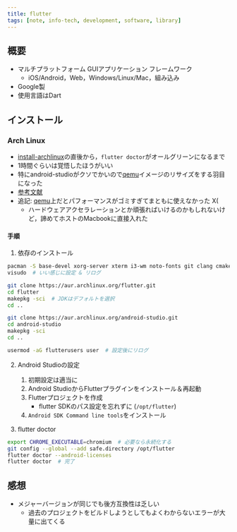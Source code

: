 ```yaml
---
title: flutter
tags: [note, info-tech, development, software, library]
---
```


## 概要
- マルチプラットフォーム GUIアプリケーション フレームワーク
	- iOS/Android，Web，Windows/Linux/Mac，組み込み
- Google製
- 使用言語はDart

## インストール
### Arch Linux

- [install-archlinux](note/info-tech/install-archlinux.md)の直後から，`flutter doctor`がオールグリーンになるまで
- 1時間ぐらいは覚悟したほうがいい
- 特にandroid-studioがクソでかいので[qemu](note/info-tech/qemu)イメージのリサイズをする羽目になった
- [参考文献](https://dev.to/nabbisen/flutter-3-on-arch-linux-shi-mefang-1m2j)
- 追記: [qemu](note/info-tech/qemu)上だとパフォーマンスがゴミすぎてまともに使えなかった X(
	- ハードウェアアクセラレーションとか頑張ればいけるのかもしれないけど，諦めてホストのMacbookに直接入れた

#### 手順
1. 依存のインストール
```bash
pacman -S base-devel xorg-server xterm i3-wm noto-fonts git clang cmake ninja chromium
visudo  # いい感じに設定 & リログ

git clone https://aur.archlinux.org/flutter.git
cd flutter
makepkg -sci  # JDKはデフォルトを選択
cd ..

git clone https://aur.archlinux.org/android-studio.git
cd android-studio
makepkg -sci
cd ..

usermod -aG flutterusers user  # 設定後にリログ
```

2. Android Studioの設定
	1. 初期設定は適当に
	2. Android StudioからFlutterプラグインをインストール＆再起動
	3. Flutterプロジェクトを作成
		- flutter SDKのパス設定を忘れずに (`/opt/flutter`)
	4. `Android SDK Command line tools`をインストール

3. flutter doctor
```bash
export CHROME_EXECUTABLE=chromium  # 必要なら永続化する
git config --global --add safe.directory /opt/flutter
flutter doctor --android-licenses
flutter doctor  # 完了
```


## 感想
- メジャーバージョンが同じでも後方互換性は乏しい
	- 過去のプロジェクトをビルドしようとしてもよくわからないエラーが大量に出てくる